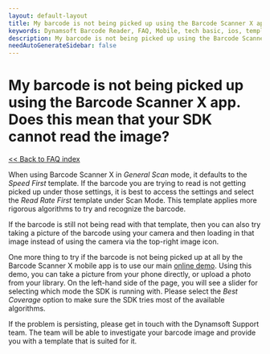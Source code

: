 ```yaml
---
layout: default-layout
title: My barcode is not being picked up using the Barcode Scanner X app. Does this mean that your SDK cannot read the image?
keywords: Dynamsoft Barcode Reader, FAQ, Mobile, tech basic, ios, template, driver license, settings
description: My barcode is not being picked up using the Barcode Scanner X app. Does this mean that your SDK cannot read the image?
needAutoGenerateSidebar: false
---
```


# My barcode is not being picked up using the Barcode Scanner X app. Does this mean that your SDK cannot read the image?

[<< Back to FAQ index](index.md)

When using Barcode Scanner X in *General Scan* mode, it defaults to the *Speed First* template. If the barcode you are trying to read is not getting picked up under those settings, it is best to access the settings and select the *Read Rate First* template under Scan Mode. This template applies more rigorous algorithms to try and recognize the barcode. 

If the barcode is still not being read with that template, then you can also try taking a picture of the barcode using your camera and then loading in that image instead of using the camera via the top-right image icon.

One more thing to try if the barcode is not being picked up at all by the Barcode Scanner X mobile app is to use our main [online demo](https://demo.dynamsoft.com/barcode-reader/). Using this demo, you can take a picture from your phone directly, or upload a photo from your library. On the left-hand side of the page, you will see a slider for selecting which mode the SDK is running with. Please select the *Best Coverage* option to make sure the SDK tries most of the available algorithms.

If the problem is persisting, please get in touch with the Dynamsoft Support team. The team will be able to investigate your barcode image and provide you with a template that is suited for it.